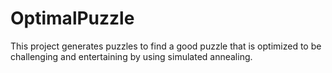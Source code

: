 # OptimalPuzzle
This project generates puzzles to find a good puzzle that is optimized to be challenging and entertaining by using simulated annealing.
